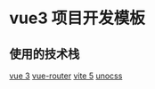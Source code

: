 # vue3 项目开发模板

## 使用的技术栈

[vue 3](https://cn.vuejs.org/)
[vue-router](https://router.vuejs.org/zh/) 
[vite 5](https://cn.vitejs.dev/) 
[unocss](https://unocss.dev/)
